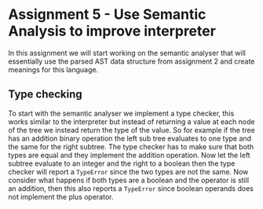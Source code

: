 # Assignment 5 - Use Semantic Analysis to improve interpreter
In this assignment we will start working on the semantic analyser that will
essentially use the parsed AST data structure from assignment 2 and create meanings for this language.

## Type checking
To start with the semantic analyser we implement a type checker, this works similar to the interpreter
but instead of returning a value at each node of the tree we instead return the type of the value.
So for example if the tree has an addition binary operation the left sub tree evaluates to one type
and the same for the right subtree. The type checker has to make sure that both types are equal and they
implement the addition operation. Now let the left subtree evaluate to an integer and the right
to a boolean then the type checker will report a `TypeError` since the two types are not the same.
Now consider what happens if both types are a boolean and the operator is still an addition, then this
also reports a `TypeError` since boolean operands does not implement the plus operator.